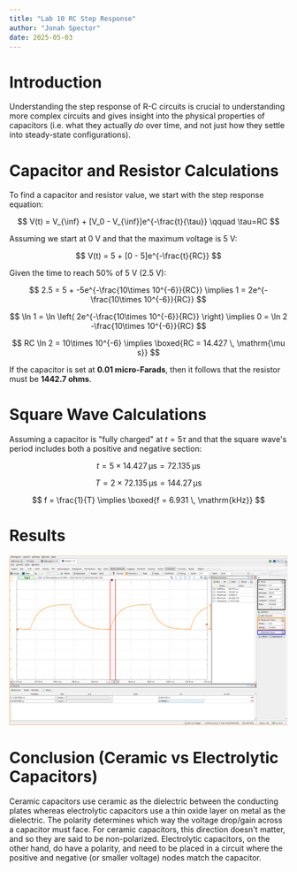 ```yaml
---
title: "Lab 10 RC Step Response"
author: "Jonah Spector"
date: 2025-05-03
---
```


# Introduction

Understanding the step response of R-C circuits is crucial to understanding more
complex circuits and gives insight into the physical properties of capacitors
(i.e. what they actually *do* over time, and not just how they settle into
steady-state configurations).

# Capacitor and Resistor Calculations

To find a capacitor and resistor value, we start with the step response
equation:

$$ V(t) = V_{\inf} + [V_0 - V_{\inf}]e^{-\frac{t}{\tau}} \qquad \tau=RC $$

Assuming we start at 0 V and that the maximum voltage is 5 V:

$$ V(t) = 5 + [0 - 5]e^{-\frac{t}{RC}} $$

Given the time to reach 50% of 5 V (2.5 V):

$$ 2.5 = 5 + -5e^{-\frac{10\times 10^{-6}}{RC}} \implies 1 = 2e^{-\frac{10\times
10^{-6}}{RC}} $$

$$ \ln 1 = \ln \left( 2e^{-\frac{10\times 10^{-6}}{RC}} \right) \implies 0 = \ln
2 -\frac{10\times 10^{-6}}{RC} $$

$$ RC \ln 2 = 10\times 10^{-6} \implies \boxed{RC = 14.427 \, \mathrm{\mu s}} $$

If the capacitor is set at **0.01 micro-Farads**, then it follows that the resistor
must be **1442.7 ohms**.

# Square Wave Calculations

Assuming a capacitor is "fully charged" at $t=5\tau$ and that the square wave's
period includes both a positive and negative section:

$$ t = 5 \times 14.427 \, \mathrm{\mu s} = 72.135 \, \mathrm{\mu s} $$

$$ T = 2 \times 72.135 \, \mathrm{\mu s} = 144.27 \, \mathrm{\mu s} $$

$$ f = \frac{1}{T} \implies \boxed{f = 6.931 \, \mathrm{kHz}} $$

# Results

![Oscilloscope View](img.png)

# Conclusion (Ceramic vs Electrolytic Capacitors)

Ceramic capacitors use ceramic as the dielectric between the conducting plates
whereas electrolytic capacitors use a thin oxide layer on metal as the
dielectric. The polarity determines which way the voltage drop/gain across a
capacitor must face. For ceramic capacitors, this direction doesn't matter, and
so they are said to be non-polarized. Electrolytic capacitors, on the other
hand, do have a polarity, and need to be placed in a circuit where the positive
and negative (or smaller voltage) nodes match the capacitor.



